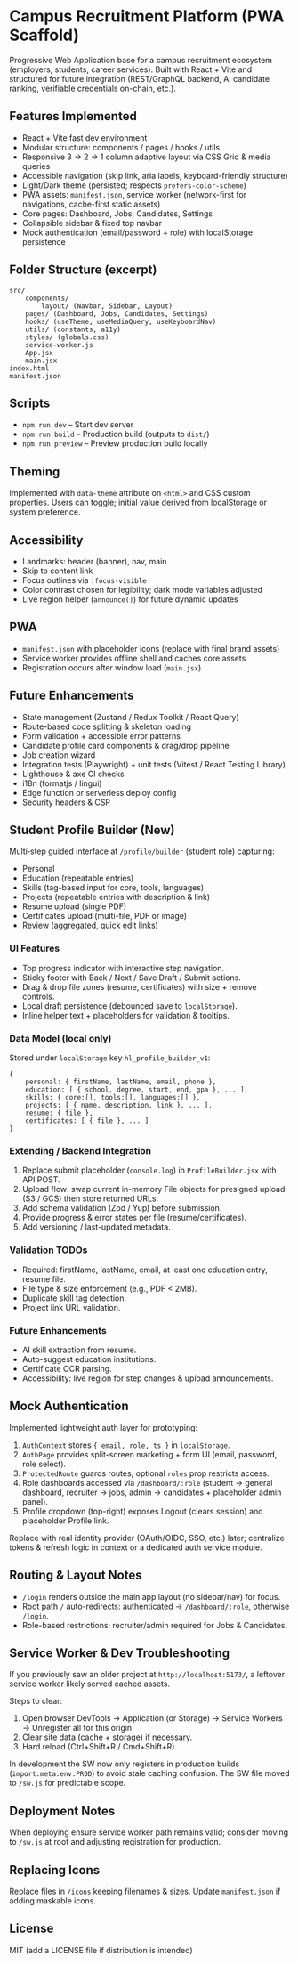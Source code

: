 # Campus Recruitment Platform (PWA Scaffold)

Progressive Web Application base for a campus recruitment ecosystem (employers, students, career services). Built with React + Vite and structured for future integration (REST/GraphQL backend, AI candidate ranking, verifiable credentials on-chain, etc.).

## Features Implemented
- React + Vite fast dev environment
- Modular structure: components / pages / hooks / utils
- Responsive 3 → 2 → 1 column adaptive layout via CSS Grid & media queries
- Accessible navigation (skip link, aria labels, keyboard-friendly structure)
- Light/Dark theme (persisted; respects `prefers-color-scheme`)
- PWA assets: `manifest.json`, service worker (network-first for navigations, cache-first static assets)
- Core pages: Dashboard, Jobs, Candidates, Settings
- Collapsible sidebar & fixed top navbar
- Mock authentication (email/password + role) with localStorage persistence

## Folder Structure (excerpt)
```
src/
	components/
		layout/ (Navbar, Sidebar, Layout)
	pages/ (Dashboard, Jobs, Candidates, Settings)
	hooks/ (useTheme, useMediaQuery, useKeyboardNav)
	utils/ (constants, a11y)
	styles/ (globals.css)
	service-worker.js
	App.jsx
	main.jsx
index.html
manifest.json
```

## Scripts
- `npm run dev` – Start dev server
- `npm run build` – Production build (outputs to `dist/`)
- `npm run preview` – Preview production build locally

## Theming
Implemented with `data-theme` attribute on `<html>` and CSS custom properties. Users can toggle; initial value derived from localStorage or system preference.

## Accessibility
- Landmarks: header (banner), nav, main
- Skip to content link
- Focus outlines via `:focus-visible`
- Color contrast chosen for legibility; dark mode variables adjusted
- Live region helper (`announce()`) for future dynamic updates

## PWA
- `manifest.json` with placeholder icons (replace with final brand assets)
- Service worker provides offline shell and caches core assets
- Registration occurs after window load (`main.jsx`)

## Future Enhancements
- State management (Zustand / Redux Toolkit / React Query)
- Route-based code splitting & skeleton loading
- Form validation + accessible error patterns
- Candidate profile card components & drag/drop pipeline
- Job creation wizard
- Integration tests (Playwright) + unit tests (Vitest / React Testing Library)
- Lighthouse & axe CI checks
- i18n (formatjs / lingui)
- Edge function or serverless deploy config
- Security headers & CSP

## Student Profile Builder (New)
Multi‑step guided interface at `/profile/builder` (student role) capturing:
- Personal
- Education (repeatable entries)
- Skills (tag-based input for core, tools, languages)
- Projects (repeatable entries with description & link)
- Resume upload (single PDF)
- Certificates upload (multi-file, PDF or image)
- Review (aggregated, quick edit links)

### UI Features
- Top progress indicator with interactive step navigation.
- Sticky footer with Back / Next / Save Draft / Submit actions.
- Drag & drop file zones (resume, certificates) with size + remove controls.
- Local draft persistence (debounced save to `localStorage`).
- Inline helper text + placeholders for validation & tooltips.

### Data Model (local only)
Stored under `localStorage` key `hl_profile_builder_v1`:
```
{
	personal: { firstName, lastName, email, phone },
	education: [ { school, degree, start, end, gpa }, ... ],
	skills: { core:[], tools:[], languages:[] },
	projects: [ { name, description, link }, ... ],
	resume: { file },
	certificates: [ { file }, ... ]
}
```

### Extending / Backend Integration
1. Replace submit placeholder (`console.log`) in `ProfileBuilder.jsx` with API POST.
2. Upload flow: swap current in-memory File objects for presigned upload (S3 / GCS) then store returned URLs.
3. Add schema validation (Zod / Yup) before submission.
4. Provide progress & error states per file (resume/certificates). 
5. Add versioning / last-updated metadata.

### Validation TODOs
- Required: firstName, lastName, email, at least one education entry, resume file.
- File type & size enforcement (e.g., PDF < 2MB).
- Duplicate skill tag detection.
- Project link URL validation.

### Future Enhancements
- AI skill extraction from resume.
- Auto-suggest education institutions.
- Certificate OCR parsing.
- Accessibility: live region for step changes & upload announcements.

## Mock Authentication
Implemented lightweight auth layer for prototyping:
1. `AuthContext` stores `{ email, role, ts }` in `localStorage`.
2. `AuthPage` provides split-screen marketing + form UI (email, password, role select).
3. `ProtectedRoute` guards routes; optional `roles` prop restricts access.
4. Role dashboards accessed via `/dashboard/:role` (student → general dashboard, recruiter → jobs, admin → candidates + placeholder admin panel).
5. Profile dropdown (top-right) exposes Logout (clears session) and placeholder Profile link.

Replace with real identity provider (OAuth/OIDC, SSO, etc.) later; centralize tokens & refresh logic in context or a dedicated auth service module.

## Routing & Layout Notes
- `/login` renders outside the main app layout (no sidebar/nav) for focus.
- Root path `/` auto-redirects: authenticated → `/dashboard/:role`, otherwise `/login`.
- Role-based restrictions: recruiter/admin required for Jobs & Candidates.

## Service Worker & Dev Troubleshooting
If you previously saw an older project at `http://localhost:5173/`, a leftover service worker likely served cached assets.

Steps to clear:
1. Open browser DevTools → Application (or Storage) → Service Workers → Unregister all for this origin.
2. Clear site data (cache + storage) if necessary.
3. Hard reload (Ctrl+Shift+R / Cmd+Shift+R).

In development the SW now only registers in production builds (`import.meta.env.PROD`) to avoid stale caching confusion. The SW file moved to `/sw.js` for predictable scope.

## Deployment Notes
When deploying ensure service worker path remains valid; consider moving to `/sw.js` at root and adjusting registration for production.

## Replacing Icons
Replace files in `/icons` keeping filenames & sizes. Update `manifest.json` if adding maskable icons.

## License
MIT (add a LICENSE file if distribution is intended)
